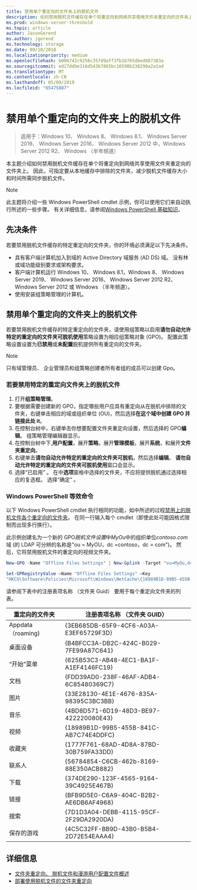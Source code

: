 ```yaml
---
title: 禁用单个重定向的文件夹上的脱机文件
description: 如何禁用脱机文件缓存在单个将重定向到网络共享使用文件夹重定向的文件夹上。
ms.prod: windows-server-threshold
ms.topic: article
author: JasonGerend
ms.author: jgerend
ms.technology: storage
ms.date: 09/10/2018
ms.localizationpriority: medium
ms.openlocfilehash: b006742c9256c357d9aff3fb1b765dbed087383a
ms.sourcegitcommit: ed27ddbe316d543b7865bc10590b238290a2a1ad
ms.translationtype: MT
ms.contentlocale: zh-CN
ms.lasthandoff: 05/09/2019
ms.locfileid: "65475887"
---
```

# <a name="disable-offline-files-on-individual-redirected-folders"></a>禁用单个重定向的文件夹上的脱机文件

>适用于：Windows 10、 Windows 8、 Windows 8.1、 Windows Server 2019、 Windows Server 2016、 Windows Server 2012 中，Windows Server 2012 R2、 Windows （半年频道）

本主题介绍如何禁用脱机文件缓存在单个将重定向到网络共享使用文件夹重定向的文件夹上。 因此，可指定要从本地缓存中排除的文件夹，减少脱机文件缓存大小和时间所需同步脱机文件。

>[!NOTE]
>此主题将介绍一些 Windows PowerShell cmdlet 示例，你可以使用它们来自动执行所述的一些步骤。 有关详细信息，请参阅[Windows PowerShell 基础知识](https://docs.microsoft.com/powershell/scripting/getting-started/fundamental/windows-powershell-basics?view=powershell-6)。

## <a name="prerequisites"></a>先决条件

若要禁用脱机文件缓存的特定重定向的文件夹，你的环境必须满足以下先决条件。

- 具有客户端计算机加入到域的 Active Directory 域服务 (AD DS) 域。 没有林或域功能级别要求或架构要求。
- 客户端计算机运行 Windows 10、 Windows 8.1，Windows 8、 Windows Server 2019、 Windows Server 2016、 Windows Server 2012 R2、 Windows Server 2012 或 Windows （半年频道）。
- 使用安装组策略管理的计算机。

## <a name="disabling-offline-files-on-individual-redirected-folders"></a>禁用单个重定向的文件夹上的脱机文件

若要禁用脱机文件缓存的特定重定向的文件夹，请使用组策略以启用**请勿自动允许特定的重定向的文件夹可脱机使用**策略设置为相应组策略对象 (GPO)。 配置此策略设置设置为**已禁用**或**未配置**脱机提供所有重定向的文件夹。

>[!NOTE]
>只有域管理员、 企业管理员和组策略创建者所有者组的成员可以创建 Gpo。

### <a name="to-disable-offline-files-on-specific-redirected-folders"></a>若要禁用特定的重定向文件夹上的脱机文件

1. 打开**组策略管理**。
2. 要根据需要创建新的 GPO，指定哪些用户应具有重定向从在脱机中排除的文件夹，右键单击相应的域或组织单位 (OU)，然后选择**在这个域中创建 GPO 并链接此处 it**。
3. 在控制台树中，右键单击你想要配置文件夹重定向设置，然后选择的 GPO**编辑**。 组策略管理编辑器显示。
4. 在控制台树中下,**用户配置**，展开**策略**，展开**管理模板**，展开**系统**，和展开**文件夹重定向**。
5. 右键单击**请勿自动允许特定的重定向的文件夹可脱机**，然后选择**编辑**。 **请勿自动允许特定的重定向的文件夹可脱机使用**窗口会显示。
6. 选择“已启用”  。 在中**选项**窗格中选择的文件夹，不应将提供脱机通过选择相应的复选框。 选择“确定”  。

### <a name="windows-powershell-equivalent-commands"></a>Windows PowerShell 等效命令

以下 Windows PowerShell cmdlet 执行相同的功能，如中所述的过程[禁用上的脱机文件各个重定向的文件夹](#disabling-offline-files-on-individual-redirected-folders)。 在同一行输入每个 cmdlet（即使此处可能因格式限制而出现多行换行）。

此示例创建名为一个新的 GPO*脱机文件设置*中*MyOu*中的组织单位*contoso.com*域 (的 LDAP 可分辨的名称是"ou = MyOU，dc =contoso，dc = com")。 然后，它将禁用脱机文件的重定向的视频文件夹。

```PowerShell
New-GPO -Name "Offline Files Settings" | New-Gplink -Target "ou=MyOu,dc=contoso,dc=com" -LinkEnabled Yes

Set-GPRegistryValue –Name "Offline Files Settings" –Key
"HKCU\Software\Policies\Microsoft\Windows\NetCache\{18989B1D-99B5-455B-841C-AB7C74E4DDFC}" -ValueName DisableFRAdminPinByFolder –Type DWORD –Value 1
```

请参阅下表中的注册表项名称 （文件夹 Guid） 要用于每个重定向文件夹的列表。

|重定向的文件夹|注册表项名称 （文件夹 GUID）|
|---|---|
|Appdata （roaming)|{3EB685DB-65F9-4CF6-A03A-E3EF65729F3D}|
|桌面设备|{B4BFCC3A-DB2C-424C-B029-7FE99A87C641}|
|“开始”菜单|{625B53C3-AB48-4EC1-BA1F-A1EF4146FC19}|
|文档|{FDD39AD0-238F-46AF-ADB4-6C85480369C7}|
|图片|{33E28130-4E1E-4676-835A-98395C3BC3BB}|
|音乐|{4BD8D571-6D19-48D3-BE97-422220080E43}|
|视频|{18989B1D-99B5-455B-841C-AB7C74E4DDFC}|
|收藏夹|{1777F761-68AD-4D8A-87BD-30B759FA33DD}|
|联系人|{56784854-C6CB-462b-8169-88E350ACB882}|
|下载|{374DE290-123F-4565-9164-39C4925E467B}|
|链接|{BFB9D5E0-C6A9-404C-B2B2-AE6DB6AF4968}|
|搜索|{7D1D3A04-DEBB-4115-95CF-2F29DA2920DA}|
|保存的游戏|{4C5C32FF-BB9D-43B0-B5B4-2D72E54EAAA4}|

## <a name="more-information"></a>详细信息

- [文件夹重定向、 脱机文件和漫游用户配置文件概述](folder-redirection-rup-overview.md)
- [部署使用脱机文件的文件夹重定向](deploy-folder-redirection.md)